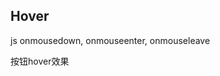 
## Hover

js onmousedown, onmouseenter, onmouseleave

按钮hover效果

<CodeDemo :collapse="true">
  <template slot="code-template">
    <<< @/docs/.vuepress/examples/Hover.vue?template
  </template>
  <template slot="code-script">
    <<< @/docs/.vuepress/examples/Hover.vue?script
  </template>
  <template slot="code-style">
    <<< @/docs/.vuepress/examples/Hover.vue?style
  </template>
  <Hover slot="demo"/>
</CodeDemo>
